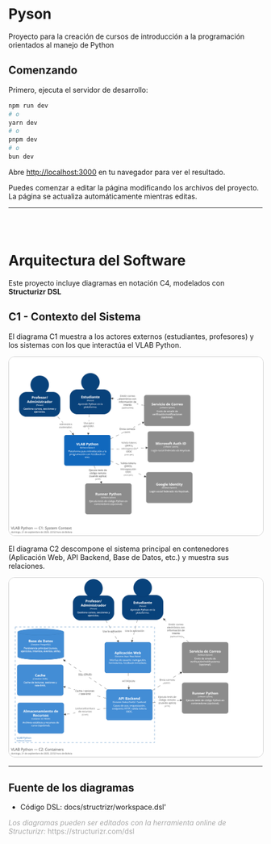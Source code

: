 # Pyson

Proyecto para la creación de cursos de introducción a la programación orientados al manejo de Python

## Comenzando

Primero, ejecuta el servidor de desarrollo:

```bash
npm run dev
# o
yarn dev
# o
pnpm dev
# o
bun dev
```

Abre [http://localhost:3000](http://localhost:3000) en tu navegador para ver el resultado.

Puedes comenzar a editar la página modificando los archivos del proyecto. La página se actualiza automáticamente mientras editas.

***
<br>
<br>

<h1 style="border-bottom: none;">Arquitectura del Software</h1>

Este proyecto incluye diagramas en notación C4, modelados con **Structurizr DSL**

<h2 style="border-bottom: none;">C1 - Contexto del Sistema</h2>

El diagrama C1 muestra a los actores externos (estudiantes, profesores) y los sistemas con los que interactúa el VLAB Python.

<div align="center">
    <img src="docs/diagrams/structurizr-SystemContext-001.png"
        alt="C1 - System Context"
        width="600"
        style="border-radius: 12px; border: 1px solid #ccc;"
    />
</div>

El diagrama C2 descompone el sistema principal en contenedores (Aplicación Web, API Backend, Base de Datos, etc.) y muestra sus relaciones.

<div align="center">
    <img src="docs/diagrams/structurizr-Container-001.png"
        alt="C2 - Containers"
        width="600"
        style="border-radius: 12px; border: 1px solid #ccc;"
    />
</div>

***

<h2 style="border-bottom: none;">Fuente de los diagramas</h2>

- Código DSL: docs/structrizr/workspace.dsl'

<p style="color:#a7a7a7">
    <i>Los diagramas pueden ser editados con la herramienta online de Structurizr:</i> https://structurizr.com/dsl
</p>